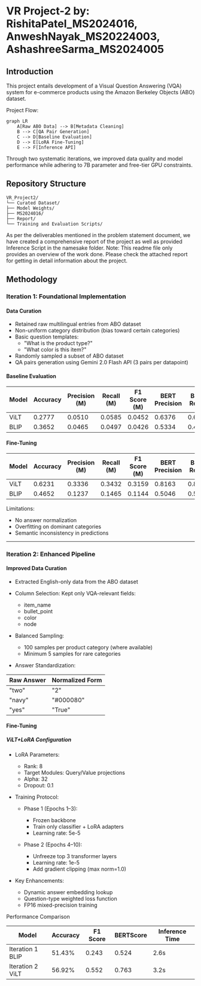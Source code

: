 # VR Project-2 by: RishitaPatel_MS2024016, AnweshNayak_MS20224003, AshashreeSarma_MS2024005
## Introduction
This project entails development of a Visual Question Answering (VQA) system for e-commerce products using the Amazon Berkeley Objects (ABO) dataset. 

Project Flow:
```mermaid
graph LR
    A[Raw ABO Data] --> B[Metadata Cleaning]
    B --> C[QA Pair Generation]
    C --> D[Baseline Evaluation]
    D --> E[LoRA Fine-Tuning]
    E --> F[Inference API]
```
Through two systematic iterations, we improved data quality and model performance while adhering to 7B parameter and free-tier GPU constraints.


## Repository Structure
```
VR_Project2/
└── Curated Dataset/
├── Model Weights/
├── MS2024016/
├── Report/
└── Training and Evaluation Scripts/
```
As per the deliverables mentioned in the problem statement document, we have created a comprehensive report of the project as well as provided Inference Script in the namesake folder. 
Note: This readme file only provides an overview of the work done. Please check the attached report for getting in detail information about the project.


## Methodology

### Iteration 1: Foundational Implementation

#### Data Curation
- Retained raw multilingual entries from ABO dataset
- Non-uniform category distribution (bias toward certain categories)
- Basic question templates:
  - "What is the product type?"
  - "What color is this item?"
- Randomly sampled a subset of ABO dataset 
- QA pairs generation using Gemini 2.0 Flash API (3 pairs per datapoint)

#### Baseline Evaluation 


| Model        | Accuracy | Precision (M) | Recall (M) | F1 Score (M) | BERT Precision | BERT Recall | BERT F1 | BARTScore |
|--------------|----------|---------------|------------|--------------|----------------|-------------|---------|-----------|
| ViLT         | 0.2777   | 0.0510        | 0.0585     | 0.0452       | 0.6376         | 0.6286      | 0.6314  | -5.4490   |
| BLIP         | 0.3652   | 0.0465        | 0.0497     | 0.0426       | 0.5334         | 0.4979      | 0.5120  | -5.6331   |



#### Fine-Tuning

| Model        | Accuracy | Precision (M) | Recall (M) | F1 Score (M) | BERT Precision | BERT Recall | BERT F1 | BARTScore |
|--------------|----------|---------------|------------|--------------|----------------|-------------|---------|-----------|
| ViLT         | 0.6231   | 0.3336        | 0.3432     | 0.3159       | 0.8163         | 0.8141      | 0.8143  | -3.8496   |
| BLIP         | 0.4652   | 0.1237        | 0.1465     | 0.1144       | 0.5046         | 0.5409      | 0.5187  | -5.3818   |


Limitations:
- No answer normalization
- Overfitting on dominant categories
- Semantic inconsistency in predictions

---

### Iteration 2: Enhanced Pipeline

#### Improved Data Curation

- Extracted English-only data from the ABO dataset

- Column Selection: Kept only VQA-relevant fields:
  - item_name
  - bullet_point 
  - color 
  - node 

- Balanced Sampling:
  - 100 samples per product category (where available)
  - Minimum 5 samples for rare categories

- Answer Standardization:

| Raw Answer | Normalized Form |
|------------|------------------|
| "two"      | "2"              |
| "navy"     | "#000080"        |
| "yes"      | "True"           |




#### Fine-Tuning

##### ViLT+LoRA Configuration

- LoRA Parameters:
  - Rank: 8
  - Target Modules: Query/Value projections
  - Alpha: 32
  - Dropout: 0.1

- Training Protocol:
  - Phase 1 (Epochs 1–3):
    - Frozen backbone
    - Train only classifier + LoRA adapters
    - Learning rate: 5e-5
  
  - Phase 2 (Epochs 4–10):
    - Unfreeze top 3 transformer layers
    - Learning rate: 1e-5
    - Add gradient clipping (max norm=1.0)

- Key Enhancements:
  - Dynamic answer embedding lookup
  - Question-type weighted loss function
  - FP16 mixed-precision training

Performance Comparison

| Model             | Accuracy | F1 Score | BERTScore | Inference Time |
|------------------|----------|----------|-----------|----------------|
| Iteration 1 BLIP | 51.43%   | 0.243    | 0.524     | 2.6s           |
| Iteration 2 ViLT | 56.92%   | 0.552    | 0.763     | 3.2s           |
